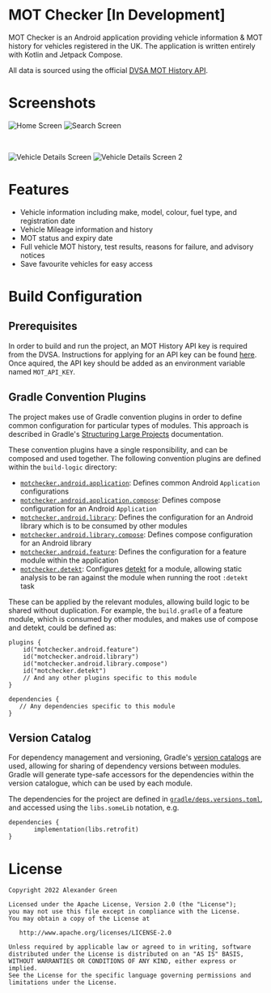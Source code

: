 # MOT Checker [In Development]

MOT Checker is an Android application providing vehicle information & MOT history for vehicles
registered in the UK. The application is written entirely with Kotlin and Jetpack Compose.
 
All data is sourced using the official [DVSA MOT History API](https://dvsa.github.io/mot-history-api-documentation/).  

# Screenshots

![Home Screen](docs/images/screenshot-home.png)
![Search Screen](docs/images/screenshot-search.png)

<p>&nbsp;</p>

![Vehicle Details Screen](docs/images/screenshot-vehicle-details-1.png)
![Vehicle Details Screen 2](docs/images/screenshot-vehicle-details-2.png)

# Features

* Vehicle information including make, model, colour, fuel type, and registration date
* Vehicle Mileage information and history
* MOT status and expiry date
* Full vehicle MOT history, test results, reasons for failure, and advisory notices
* Save favourite vehicles for easy access

# Build Configuration

## Prerequisites

In order to build and run the project, an MOT History API key is required from the DVSA. Instructions
for applying for an API key can be found [here](https://dvsa.github.io/mot-history-api-documentation/). Once aquired, the API key
should be added as an environment variable named `MOT_API_KEY`.

## Gradle Convention Plugins
The project makes use of Gradle convention plugins in order to define common configuration for particular types of modules. This approach is described in Gradle's [Structuring Large Projects](https://docs.gradle.org/release-nightly/userguide/structuring_software_products.html) documentation.

These convention plugins have a single responsibility, and can be composed and used together. The following convention plugins are defined within the `build-logic` directory:
* [`motchecker.android.application`](build-logic/convention/src/main/kotlin/AndroidApplicationConventionPlugin.kt): Defines common Android `Application` configurations
* [`motchecker.android.application.compose`](build-logic/convention/src/main/kotlin/AndroidApplicationComposeConventionPlugin.kt): Defines compose configuration for an Android `Application`
* [`motchecker.android.library`](build-logic/convention/src/main/kotlin/AndroidLibraryConventionPlugin.kt): Defines the configuration for an Android library which is to be consumed by other modules
* [`motchecker.android.library.compose`](build-logic/convention/src/main/kotlin/AndroidLibraryComposeConventionPlugin.kt): Defines compose configuration for an Android library
* [`motchecker.android.feature`](build-logic/convention/src/main/kotlin/AndroidFeatureConventionPlugin.kt): Defines the configuration for a feature module within the application
* [`motchecker.detekt`](build-logic/convention/src/main/kotlin/DetektConventionPlugin.kt): Configures [detekt](https://github.com/detekt/detekt) for a module, allowing static analysis to be ran against the module when running the root `:detekt` task
  

These can be applied by the relevant modules, allowing build logic to be shared without duplication. For example, the `build.gradle` of a feature module, which is consumed by other modules, and makes use of compose and detekt, could be defined as:

```
plugins {
    id("motchecker.android.feature")
    id("motchecker.android.library")
    id("motchecker.android.library.compose")
    id("motchecker.detekt")
    // And any other plugins specific to this module
}

dependencies {
   // Any dependencies specific to this module
}

```

## Version Catalog
For dependency management and versioning, Gradle's [version catalogs](https://docs.gradle.org/current/userguide/platforms.html) are used, allowing for sharing of dependency versions between modules. Gradle will generate type-safe accessors for the dependencies within the version catalogue, which can be used by each module.

The dependencies for the project are defined in [`gradle/deps.versions.toml`](gradle/deps.versions.toml), and accessed using the `libs.someLib` notation, e.g.

```
dependencies {
       implementation(libs.retrofit)
}
```

# License

    Copyright 2022 Alexander Green

    Licensed under the Apache License, Version 2.0 (the "License");
    you may not use this file except in compliance with the License.
    You may obtain a copy of the License at

       http://www.apache.org/licenses/LICENSE-2.0

    Unless required by applicable law or agreed to in writing, software
    distributed under the License is distributed on an "AS IS" BASIS,
    WITHOUT WARRANTIES OR CONDITIONS OF ANY KIND, either express or implied.
    See the License for the specific language governing permissions and
    limitations under the License.
